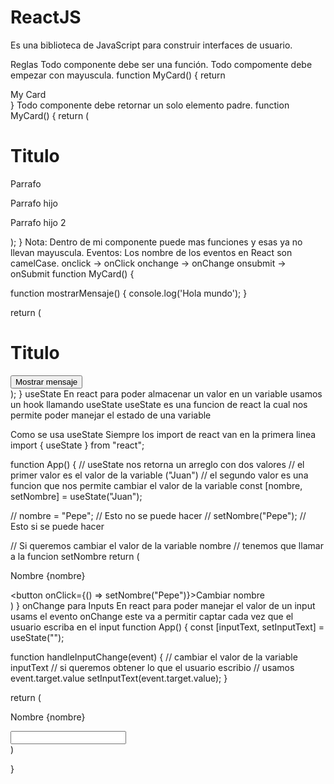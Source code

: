 # ReactJS
Es una biblioteca de JavaScript para construir interfaces de usuario.

Reglas
Todo componente debe ser una función.
Todo compomente debe empezar con mayuscula.
function MyCard() {
  return <div>My Card</div>
}
Todo componente debe retornar un solo elemento padre.
function MyCard() {
  return (
    <div>
      <h1>Titulo</h1>
      <p>Parrafo</p>
      <div>
        <p>Parrafo hijo</p>
        <div>
          <p>Parrafo hijo 2</p>
        </div>
      </div>
    </div>
  );
}
Nota: Dentro de mi componente puede mas funciones y esas ya no llevan mayuscula.
Eventos: Los nombre de los eventos en React son camelCase.
onclick -> onClick
onchange -> onChange
onsubmit -> onSubmit
function MyCard() {

  function mostrarMensaje() {
    console.log('Hola mundo');
  }

  return (
    <div>
      <h1>Titulo</h1>
      <button onClick={mostrarMensaje}>Mostrar mensaje</button>
    </div>
  );
}
useState
En react para poder almacenar un valor en un variable usamos un hook llamando useState useState es una funcion de react la cual nos permite poder manejar el estado de una variable

Como se usa useState
Siempre los import de react van en la primera linea
import { useState } from "react";

function App() {
  // useState nos retorna un arreglo con dos valores
  // el primer valor es el valor de la variable ("Juan")
  // el segundo valor es una funcion que nos permite cambiar el valor de la variable
  const [nombre, setNombre] = useState("Juan");
  
  // nombre = "Pepe"; // Esto no se puede hacer
  // setNombre("Pepe"); // Esto si se puede hacer

  // Si queremos cambiar el valor de la variable nombre
  // tenemos que llamar a la funcion setNombre
  return (
    <div>
      <p>Nombre {nombre}</p>
      <button onClick={() => setNombre("Pepe")}>Cambiar nombre</button>
    </div>
  )
}
onChange para Inputs
En react para poder manejar el valor de un input usams el evento onChange este va a permitir captar cada vez que el usuario escriba en el input
function App() {
  const [inputText, setInputText] = useState("");

  function handleInputChange(event) {
    // cambiar el valor de la variable inputText
    // si queremos obtener lo que el usuario escribio
    // usamos event.target.value
    setInputText(event.target.value);
  }

  return (
    <div>
      <p>Nombre {nombre}</p>
      <input type="text" onChange={handleInputChange} />
    </div>
  )
  
}